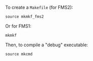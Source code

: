To create a `Makefile` (for FMS2):
```
source mkmkf_fms2
```
Or for FMS1:
```
mkmkf
```
Then, to compile a "debug" executable:
```
source mkcmd
```
